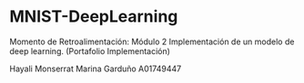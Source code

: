 # MNIST-DeepLearning
Momento de Retroalimentación: Módulo 2 Implementación de un modelo de deep learning. (Portafolio Implementación)

Hayali Monserrat Marina Garduño
A01749447
